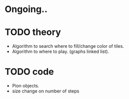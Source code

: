 # Ongoing..

# TODO theory
- Algorithm to search where to fill/change color of tiles.
- Algorithm to where to play. (graphs linked list).

# TODO code
- Pion objects.
- size change on number of steps
